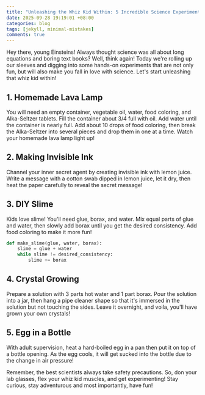 ```yaml
---
title: "Unleashing the Whiz Kid Within: 5 Incredible Science Experiments Teens Can Try!"
date: 2025-09-28 19:19:01 +08:00
categories: blog
tags: [jekyll, minimal-mistakes]
comments: true
---
```


Hey there, young Einsteins! Always thought science was all about long equations and boring text books? Well, think again! Today we're rolling up our sleeves and digging into some hands-on experiments that are not only fun, but will also make you fall in love with science. Let's start unleashing that whiz kid within!

## 1. Homemade Lava Lamp
You will need an empty container, vegetable oil, water, food coloring, and Alka-Seltzer tablets. Fill the container about 3/4 full with oil. Add water until the container is nearly full. Add about 10 drops of food coloring, then break the Alka-Seltzer into several pieces and drop them in one at a time. Watch your homemade lava lamp light up!

## 2. Making Invisible Ink
Channel your inner secret agent by creating invisible ink with lemon juice. Write a message with a cotton swab dipped in lemon juice, let it dry, then heat the paper carefully to reveal the secret message!

## 3. DIY Slime
Kids love slime! You'll need glue, borax, and water. Mix equal parts of glue and water, then slowly add borax until you get the desired consistency. Add food coloring to make it more fun!

```python
def make_slime(glue, water, borax):
    slime = glue + water
    while slime != desired_consistency:
        slime += borax
```

## 4. Crystal Growing
Prepare a solution with 3 parts hot water and 1 part borax. Pour the solution into a jar, then hang a pipe cleaner shape so that it's immersed in the solution but not touching the sides. Leave it overnight, and voila, you'll have grown your own crystals!

## 5. Egg in a Bottle
With adult supervision, heat a hard-boiled egg in a pan then put it on top of a bottle opening. As the egg cools, it will get sucked into the bottle due to the change in air pressure!

Remember, the best scientists always take safety precautions. So, don your lab glasses, flex your whiz kid muscles, and get experimenting! Stay curious, stay adventurous and most importantly, have fun!
